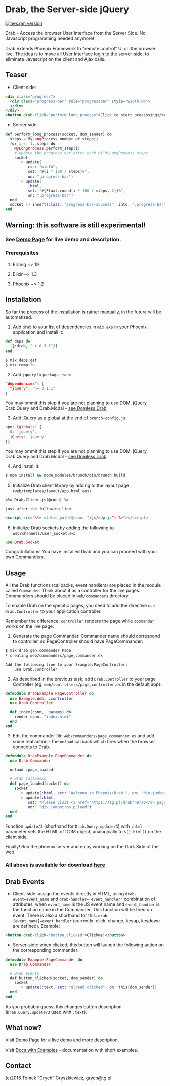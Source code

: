 # Drab, the Server-side jQuery

[![hex.pm version](https://img.shields.io/hexpm/v/drab.svg)](https://hex.pm/packages/drab)

Drab - Access the browser User Interface from the Server Side. No Javascript programming needed anymore!

Drab extends Phoenix Framework to "remote control" UI on the browser live. The idea is to move all User Interface
login to the server-side, to eliminate Javascript on the client and Ajax calls.

## Teaser

* Client side:

```html
<div class="progress">
  <div class="progress-bar" role="progressbar" style="width:0%">
  </div>
</div>
<button drab-click="perform_long_process">Click to start processing</button>
```

* Server side:

```elixir
def perform_long_process(socket, dom_sender) do
  steps = MyLongProcess.number_of_steps()
  for i <- 1..steps do
    MyLongProcess.perform_step(i)
    # update the progress bar after each of MyLongProcess steps
    socket 
      |> update(
          css: "width", 
          set: "#{i * 100 / steps}%", 
          on: ".progress-bar")
      |> update(
          :html,         
          set: "#{Float.round(i * 100 / steps, 2)}%", 
          on: ".progress-bar")
  end
  socket |> insert(class: "progress-bar-success", into: ".progress-bar")
end
```

## Warning: this software is still experimental!

### See [Demo Page](https://tg.pl/drab) for live demo and description.

### Prerequisites

  1. Erlang ~> 19

  2. Elixir ~> 1.3

  3. Phoenix ~> 1.2

## Installation

  So far the process of the installation is rather manually, in the future will be automatized.

  1. Add `drab` to your list of dependencies in `mix.exs` in your Phoenix application and install it:

```elixir
def deps do
  [{:drab, "~> 0.3.1"}]
end
```

```bash
$ mix deps.get
$ mix compile
```

  2. Add `jquery` to `package.json`:

```json
"dependencies": {
  "jquery": ">= 3.1.1"
}
```

  You may ommit this step if you are not planning to use DOM, jQuery, Drab.Query and Drab.Modal -
  [see Domless Drab](https://tg.pl/drab/nojquery)

  3. Add jQuery as a global at the end of `brunch-config.js`:

```javascript
npm: {globals: {
  $: 'jquery',
  jQuery: 'jquery'
}}
```

  You may ommit this step if you are not planning to use DOM, jQuery, Drab.Query and Drab.Modal -
  [see Domless Drab](https://tg.pl/drab/nojquery)

  4. And install it:

```bash
$ npm install && node_modules/brunch/bin/brunch build 
```

  5. Initialize Drab client library by adding to the layout page (`web/templates/layout/app.html.eex`)

```html
<%= Drab.Client.js(@conn) %>
```
    
    just after the following line:

```html
<script src="<%= static_path(@conn, "/js/app.js") %>"></script>
```
    
  6. Initialize Drab sockets by adding the following to `web/channels/user_socket.ex`:

```elixir
use Drab.Socket
```

Congratullations! You have installed Drab and you can proceed with your own Commanders.

## Usage

All the Drab functions (callbacks, event handlers) are placed in the module called `Commander`. 
Think about it as a controller for the live pages. Commanders should be placed in `web/commanders` directory.

To enable Drab on the specific pages, you need to add the directive `use Drab.Controller` to your application 
controller. 

Remember the difference: `controller` renders the page while `commander` works on the live page.

  1. Generate the page Commander. Commander name should correspond to controller, so PageController should have 
  PageCommander:

```bash
$ mix drab.gen.commander Page
* creating web/commanders/page_commander.ex

Add the following line to your Example.PageController:
    use Drab.Controller 
```

  2. As described in the previous task, add `Drab.Controller` to your page Controller 
  (eg. `web/controllers/page_controller.ex` in the default app):

```elixir
defmodule DrabExample.PageController do
  use Example.Web, :controller
  use Drab.Controller 

  def index(conn, _params) do
    render conn, "index.html"
  end
end    
```

  3. Edit the commander file `web/commanders/page_commander.ex` and add some real action - the `onload` callback 
  which fires when the browser connects to Drab.

```elixir
defmodule DrabExample.PageCommander do
  use Drab.Commander

  onload :page_loaded

  # Drab Callbacks
  def page_loaded(socket) do
    socket 
      |> update(:html, set: "Welcome to Phoenix+Drab!", on: "div.jumbotron h2")
      |> update(:html, 
          set: "Please visit <a href='https://tg.pl/drab'>Drab</a> page for more examples and description",
          on:  "div.jumbotron p.lead")
  end
end
```

Function `update/3` (shorthand for `Drab.Query.update/3`) with `:html` parameter sets the HTML of DOM object, 
analogically to `$().html()` on the client side.

Finally! Run the phoenix server and enjoy working on the Dark Side of the web.

### All above is available for download [here](https://github.com/grych/drab-example)

## Drab Events

* Client-side: assign the events directly in HTML, using `drab-event=event_name` and `drab-handler='event_handler'` 
combination of attributes, when `event_name` is the JS event name and `event_handler` is the function name 
in the Commander. This function will be fired on event. There is also a shorthand for this: 
`drab-[event_name]=event_handler` (currently: click, change, keyup, keydown are defined). Example:

```html
<button drab-click='button_clicked'>Clickme!</button>
```

* Server-side: when clicked, this button will launch the following action on the corresponding commander:

```elixir
defmodule Example.PageCommander do
  use Drab.Commander

  # Drab Events
  def button_clicked(socket, dom_sender) do
    socket 
      |> update(:text, set: "alread clicked", on: this(dom_sender))
  end
end
```

As you probably guess, this changes button description (`Drab.Query.update/3` used with `:text`).

## What now?

Visit [Demo Page](https://tg.pl/drab) for a live demo and more description.

Visit [Docs with Examples](https://tg.pl/drab/docs) - documentation with short examples.

## Contact

(c)2016 Tomek "Grych" Gryszkiewicz, 
<grych@tg.pl>



